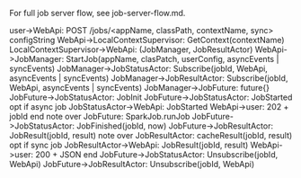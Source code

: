 For full job server flow, see job-server-flow.md.

user->WebApi: POST /jobs/<appName, classPath, contextName, sync> configString
WebApi->LocalContextSupervisor: GetContext(contextName)
LocalContextSupervisor->WebApi: (JobManager, JobResultActor)
WebApi->JobManager: StartJob(appName, clasPatch, userConfig, asyncEvents | syncEvents)
JobManager->JobStatusActor: Subscribe(jobId, WebApi, asyncEvents | syncEvents)
JobManager->JobResultActor: Subscribe(jobId, WebApi, asyncEvents | syncEvents)
JobManager->JobFuture: future{}
JobFuture->JobStatusActor: JobInit
JobFuture->JobStatusActor: JobStarted
opt if async job
  JobStatusActor->WebApi: JobStarted
  WebApi->user: 202 + jobId
end
note over JobFuture: SparkJob.runJob
JobFuture->JobStatusActor: JobFinished(jobId, now)
JobFuture->JobResultActor: JobResult(jobId, result)
note over JobResultActor: cacheResult(jobId, result)
opt if sync job
  JobResultActor->WebApi: JobResult(jobId, result)
  WebApi->user: 200 + JSON
end
JobFuture->JobStatusActor: Unsubscribe(jobId, WebApi)
JobFuture->JobResultActor: Unsubscribe(jobId, WebApi)
